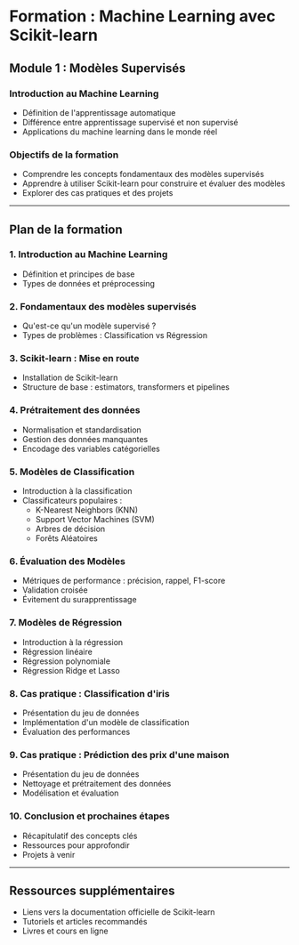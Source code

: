 # Formation : Machine Learning avec Scikit-learn  

## Module 1 : Modèles Supervisés  

### Introduction au Machine Learning  
- Définition de l'apprentissage automatique  
- Différence entre apprentissage supervisé et non supervisé  
- Applications du machine learning dans le monde réel  

### Objectifs de la formation  
- Comprendre les concepts fondamentaux des modèles supervisés  
- Apprendre à utiliser Scikit-learn pour construire et évaluer des modèles  
- Explorer des cas pratiques et des projets  

---  

## Plan de la formation  

### 1. Introduction au Machine Learning  
- Définition et principes de base  
- Types de données et préprocessing  

### 2. Fondamentaux des modèles supervisés  
- Qu'est-ce qu'un modèle supervisé ?  
- Types de problèmes : Classification vs Régression  

### 3. Scikit-learn : Mise en route  
- Installation de Scikit-learn  
- Structure de base : estimators, transformers et pipelines  

### 4. Prétraitement des données  
- Normalisation et standardisation  
- Gestion des données manquantes  
- Encodage des variables catégorielles  

### 5. Modèles de Classification  
- Introduction à la classification  
- Classificateurs populaires :  
  - K-Nearest Neighbors (KNN)  
  - Support Vector Machines (SVM)  
  - Arbres de décision  
  - Forêts Aléatoires  

### 6. Évaluation des Modèles  
- Métriques de performance : précision, rappel, F1-score  
- Validation croisée  
- Évitement du surapprentissage  

### 7. Modèles de Régression  
- Introduction à la régression  
- Régression linéaire  
- Régression polynomiale  
- Régression Ridge et Lasso  

### 8. Cas pratique : Classification d'iris  
- Présentation du jeu de données  
- Implémentation d'un modèle de classification  
- Évaluation des performances  

### 9. Cas pratique : Prédiction des prix d'une maison  
- Présentation du jeu de données  
- Nettoyage et prétraitement des données  
- Modélisation et évaluation  

### 10. Conclusion et prochaines étapes  
- Récapitulatif des concepts clés  
- Ressources pour approfondir  
- Projets à venir  

---  

## Ressources supplémentaires  
- Liens vers la documentation officielle de Scikit-learn  
- Tutoriels et articles recommandés  
- Livres et cours en ligne